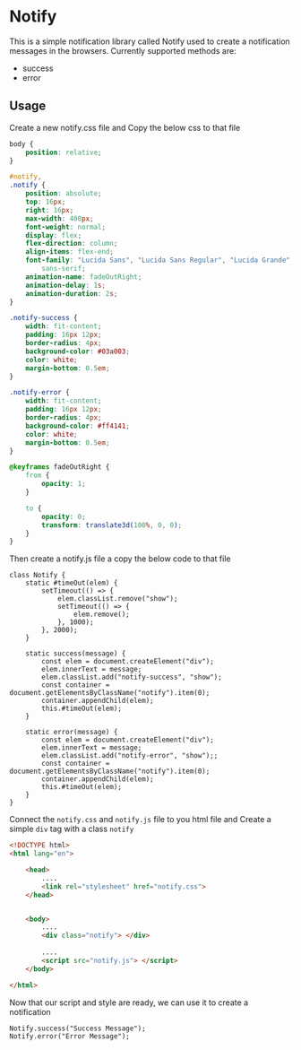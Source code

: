 # Notify

This is a simple notification library called Notify used to create a notification messages in the browsers.
Currently supported methods are:

* success
* error

## Usage

Create a new notify.css file and Copy the below css to that file

```CSS
body {
    position: relative;
}

#notify,
.notify {
    position: absolute;
    top: 16px;
    right: 16px;
    max-width: 400px;
    font-weight: normal;
    display: flex;
    flex-direction: column;
    align-items: flex-end;
    font-family: "Lucida Sans", "Lucida Sans Regular", "Lucida Grande", "Lucida Sans Unicode", Geneva, Verdana,
        sans-serif;
    animation-name: fadeOutRight;
    animation-delay: 1s;
    animation-duration: 2s;
}

.notify-success {
    width: fit-content;
    padding: 16px 12px;
    border-radius: 4px;
    background-color: #03a003;
    color: white;
    margin-bottom: 0.5em;
}

.notify-error {
    width: fit-content;
    padding: 16px 12px;
    border-radius: 4px;
    background-color: #ff4141;
    color: white;
    margin-bottom: 0.5em;
}

@keyframes fadeOutRight {
    from {
        opacity: 1;
    }

    to {
        opacity: 0;
        transform: translate3d(100%, 0, 0);
    }
}
```

Then create a notify.js file a copy the below code to that file

```JS
class Notify {
    static #timeOut(elem) {
        setTimeout(() => {
            elem.classList.remove("show");
            setTimeout(() => {
                elem.remove();
            }, 1000);
        }, 2000);
    }

    static success(message) {
        const elem = document.createElement("div");
        elem.innerText = message;
        elem.classList.add("notify-success", "show");
        const container = document.getElementsByClassName("notify").item(0);
        container.appendChild(elem);
        this.#timeOut(elem);
    }

    static error(message) {
        const elem = document.createElement("div");
        elem.innerText = message;
        elem.classList.add("notify-error", "show");;
        const container = document.getElementsByClassName("notify").item(0);
        container.appendChild(elem);
        this.#timeOut(elem);
    }
}
```

Connect the `notify.css` and `notify.js` file to you html file and Create a simple `div` tag with a class `notify`

```HTML
<!DOCTYPE html>
<html lang="en">

    <head>
        ....
        <link rel="stylesheet" href="notify.css">
    </head>


    <body>
        ....
        <div class="notify"> </div>
        
        ....
        <script src="notify.js"> </script>
    </body>

</html>
```

Now that our script and style are ready, we can use it to create a notification

```JS
Notify.success("Success Message");
Notify.error("Error Message");
```

